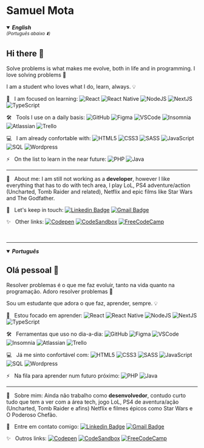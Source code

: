 # Samuel Mota

<details open>
<summary>
<strong><em>English</em></strong>
</summary>
<sub><em>(Português abaixo ⬇️)</em></sub>
 
## Hi there 👋

Solve problems is what makes me evolve, both in life and in programming. I love solving problems 💛

I am a student who loves what I do, learn, always. 💡

🌱 &nbsp; I am focused on learning:
![React](https://img.shields.io/badge/-React-61DAFB?style=flat&logo=react&logoColor=000)
![React Native](https://img.shields.io/badge/-React--Native-0088CC?style=flat&logo=react&logoColor=fff)
![NodeJS](https://img.shields.io/badge/-NodeJS-339933?style=flat&logo=node.js&logoColor=fff)
![NextJS](https://img.shields.io/badge/-NextJS-000000?style=flat&logo=next.js&logoColor=fff)
![TypeScript](https://img.shields.io/badge/-Typescript-3178C6?style=flat&logo=typescript&logoColor=fff)

🛠️ &nbsp; Tools I use on a daily basis:
![GitHub](https://img.shields.io/badge/-GitHub-181717?style=flat&logo=GitHub&logoColor=fff)
![Figma](https://img.shields.io/badge/-Figma-F24E1E?style=flat&logo=Figma&logoColor=fff)
![VSCode](https://img.shields.io/badge/-VSCode-007acc?style=flat&logo=visual-studio-code&logoColor=fff)
![Insomnia](https://img.shields.io/badge/-Insomnia-5840be?style=flat&logo=insomnia&logoColor=fff)
![Atlassian](https://img.shields.io/badge/-Atlassian-0052CC?style=flat&logo=atlassian&logoColor=fff)
![Trello](https://img.shields.io/badge/-Trello-0079BF?style=flat&logo=trello&logoColor=fff)

💻 &nbsp; I am already confortable with:
![HTML5](https://img.shields.io/badge/-HTML5-E34F26?style=flat&logo=html5&logoColor=fff)
![CSS3](https://img.shields.io/badge/-CSS3-1572B6?style=flat&logo=css3&logoColor=fff)
![SASS](https://img.shields.io/badge/-Sass-CC6699?style=flat&logo=sass&logoColor=fff)
![JavaScript](https://img.shields.io/badge/-JavaScript-F7DF1E?style=flat&logo=javascript&logoColor=000)
![SQL](https://img.shields.io/badge/-SQL-4479A1?style=flat&logo=mysql&logoColor=fff)
![Wordpress](https://img.shields.io/badge/-Wordpress-21759B?style=flat&logo=wordpress&logoColor=fff)

⚡ &nbsp; On the list to learn in the near future:
![PHP](https://img.shields.io/badge/-PHP-777BB4?style=flat&logo=php&logoColor=fff)
![Java](https://img.shields.io/badge/-Java-007396?style=flat&logo=java&logoColor=fff)

---

🚀 &nbsp; About me: I am still not working as a **developer**, however I like everything that has to do with tech area, I play LoL, PS4 adventure/action (Uncharted, Tomb Raider and related), Netflix and epic films like Star Wars and The Godfather.

📧 &nbsp; Let's keep in touch: 
[![Linkedin Badge](https://img.shields.io/badge/-Samuel--Mota-blue?style=flat-square&logo=Linkedin&logoColor=white&link=https://www.linkedin.com/in/samuel-mota/)](https://www.linkedin.com/in/samuel-mota/) 
[![Gmail Badge](https://img.shields.io/badge/-smagnun@gmail.com-c14438?style=flat-square&logo=Gmail&logoColor=white&link=mailto:smagnun@gmail.com)](mailto:smagnun@gmail.com)

✨ &nbsp; Other links: 
[![Codepen](https://img.shields.io/badge/-Samuel--Mota-black?style=flat&logo=codepen&logoColor=fff&link=https://codepen.io/samuel-mota)](https://codepen.io/samuel-mota)
[![CodeSandbox](https://img.shields.io/badge/-CodeSandBox-000?style=flat&logo=codesandbox&logoColor=fff&link=https://codesandbox.io/u/samuel-mota)](https://codesandbox.io/u/samuel-mota)
[![FreeCodeCamp](https://img.shields.io/badge/-FreeCodeCamp-000?style=flat&logo=freecodecamp&logoColor=fff&https://www.freecodecamp.org/samuelmota)](https://www.freecodecamp.org/samuelmota)

</details>

<br>

---

<details open>
<summary>
<strong><em>Português</em></strong>
</summary>

## Olá pessoal 👋

Resolver problemas é o que me faz evoluir, tanto na vida quanto na programação. Adoro resolver problemas 💛

Sou um estudante que adora o que faz, aprender, sempre. 💡
 
🌱 &nbsp; Estou focado em aprender:
![React](https://img.shields.io/badge/-React-61DAFB?style=flat&logo=react&logoColor=000)
![React Native](https://img.shields.io/badge/-React--Native-0088CC?style=flat&logo=react&logoColor=fff)
![NodeJS](https://img.shields.io/badge/-NodeJS-339933?style=flat&logo=node.js&logoColor=fff)
![NextJS](https://img.shields.io/badge/-NextJS-000000?style=flat&logo=next.js&logoColor=fff)
![TypeScript](https://img.shields.io/badge/-Typescript-3178C6?style=flat&logo=typescript&logoColor=fff)

🛠️ &nbsp; Ferramentas que uso no dia-a-dia:
![GitHub](https://img.shields.io/badge/-GitHub-181717?style=flat&logo=GitHub&logoColor=fff)
![Figma](https://img.shields.io/badge/-Figma-F24E1E?style=flat&logo=Figma&logoColor=fff)
![VSCode](https://img.shields.io/badge/-VSCode-007acc?style=flat&logo=visual-studio-code&logoColor=fff)
![Insomnia](https://img.shields.io/badge/-Insomnia-5840be?style=flat&logo=insomnia&logoColor=fff)
![Atlassian](https://img.shields.io/badge/-Atlassian-0052CC?style=flat&logo=atlassian&logoColor=fff)
![Trello](https://img.shields.io/badge/-Trello-0079BF?style=flat&logo=trello&logoColor=fff)

💻 &nbsp; Já me sinto confortável com:
![HTML5](https://img.shields.io/badge/-HTML5-E34F26?style=flat&logo=html5&logoColor=fff)
![CSS3](https://img.shields.io/badge/-CSS3-1572B6?style=flat&logo=css3&logoColor=fff)
![SASS](https://img.shields.io/badge/-Sass-CC6699?style=flat&logo=sass&logoColor=fff)
![JavaScript](https://img.shields.io/badge/-JavaScript-F7DF1E?style=flat&logo=javascript&logoColor=000)
![SQL](https://img.shields.io/badge/-SQL-4479A1?style=flat&logo=mysql&logoColor=fff)
![Wordpress](https://img.shields.io/badge/-Wordpress-21759B?style=flat&logo=wordpress&logoColor=fff)

⚡ &nbsp; Na fila para aprender num futuro próximo:
![PHP](https://img.shields.io/badge/-PHP-777BB4?style=flat&logo=php&logoColor=fff)
![Java](https://img.shields.io/badge/-Java-007396?style=flat&logo=java&logoColor=fff)

---
 
🚀 &nbsp; Sobre mim: Ainda não trabalho como **desenvolvedor**, contudo curto tudo que tem a ver com a área tech, jogo LoL, PS4 de aventura/ação (Uncharted, Tomb Raider e afins) Netflix e filmes épicos como Star Wars e O Poderoso Chefão.
 
📧 &nbsp; Entre em contato comigo: 
[![Linkedin Badge](https://img.shields.io/badge/-Samuel--Mota-blue?style=flat-square&logo=Linkedin&logoColor=white&link=https://www.linkedin.com/in/samuel-mota/)](https://www.linkedin.com/in/samuel-mota/) 
[![Gmail Badge](https://img.shields.io/badge/-smagnun@gmail.com-c14438?style=flat-square&logo=Gmail&logoColor=white&link=mailto:smagnun@gmail.com)](mailto:smagnun@gmail.com)

✨ &nbsp; Outros links: 
[![Codepen](https://img.shields.io/badge/-Samuel--Mota-black?style=flat&logo=codepen&logoColor=fff&link=https://codepen.io/samuel-mota)](https://codepen.io/samuel-mota)
[![CodeSandbox](https://img.shields.io/badge/-CodeSandBox-000?style=flat&logo=codesandbox&logoColor=fff&link=https://codesandbox.io/u/samuel-mota)](https://codesandbox.io/u/samuel-mota)
[![FreeCodeCamp](https://img.shields.io/badge/-FreeCodeCamp-000?style=flat&logo=freecodecamp&logoColor=fff&https://www.freecodecamp.org/samuelmota)](https://www.freecodecamp.org/samuelmota)

</details>



<!--
**samuel-mota/samuel-mota** is a ✨ _special_ ✨ repository because its `README.md` (this file) appears on your GitHub profile.

Here are some ideas to get you started:

- 🔭 I’m currently working on ...
- 🌱 I’m currently learning ...
- 👯 I’m looking to collaborate on ...
- 🤔 I’m looking for help with ...
- 💬 Ask me about ...
- 📫 How to reach me: ...
- 😄 Pronouns: ...
- ⚡ Fun fact: ...
-->
